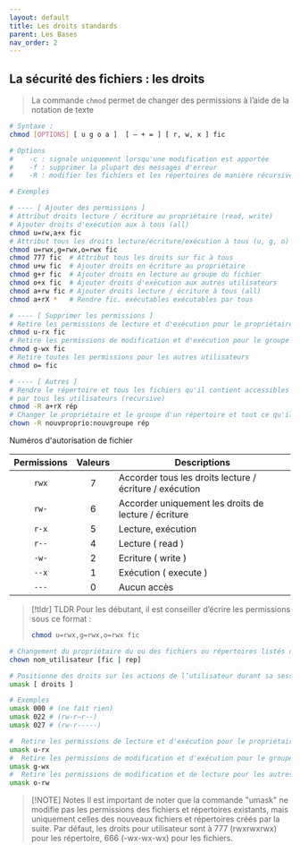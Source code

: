 ```yaml
---
layout: default
title: Les droits standards
parent: Les Bases
nav_order: 2
---
```


## La sécurité des fichiers : les droits

> La commande `chmod` permet de changer des permissions à l’aide de la notation de texte

```bash
# Syntaxe :
chmod [OPTIONS] [ u g o a ]  [ – + = ] [ r, w, x ] fic

# Options
#    -c : signale uniquement lorsqu'une modification est apportée
#    -f : supprimer la plupart des messages d'erreur
#    -R : modifier les fichiers et les répertoires de manière récursive
```

```bash
# Exemples

# ---- [ Ajouter des permissions ]
# Attribut droits lecture / écriture au propriétaire (read, write)
# Ajouter droits d'exécution aux à tous (all)
chmod u=rw,a+x fic
# Attribut tous les droits lecture/écriture/exécution à tous (u, g, o)
chmod u=rwx,g=rwx,o=rwx fic
chmod 777 fic  # Attribut tous les droits sur fic à tous
chmod u+w fic  # Ajouter droits en écriture au propriétaire
chmod g+r fic  # Ajouter droits en lecture au groupe du fichier
chmod o+x fic  # Ajouter droits d'exécution aux autres utilisateurs
chmod a+rw fic # Ajouter droits lecture / écriture à tous (all)
chmod a+rX *   # Rendre fic. exécutables exécutables par tous

# ---- [ Supprimer les permissions ]
# Retire les permissions de lecture et d'exécution pour le propriétaire du fichier
chmod u-rx fic
# Retire les permissions de modification et d'exécution pour le groupe du fichier
chmod g-wx fic
# Retire toutes les permissions pour les autres utilisateurs
chmod o= fic

# ---- [ Autres ]
# Rendre le répertoire et tous les fichiers qu'il contient accessibles
# par tous les utilisateurs (recursive)
chmod -­R a+rX rép
# Changer le propriétaire et le groupe d'un répertoire et tout ce qu'il contient
chown -­R nouvproprio:nouvgroupe rép
```

Numéros d'autorisation de fichier

| Permissions | Valeurs | Descriptions                                            |
| :---------: | :-----: | ------------------------------------------------------- |
|    `rwx`    |    7    | Accorder tous les droits lecture / écriture / exécution |
|    `rw-`    |    6    | Accorder uniquement les droits de lecture / écriture    |
|    `r-x`    |    5    | Lecture, exécution                                      |
|    `r--`    |    4    | Lecture ( read )                                        |
|    `-w-`    |    2    | Ecriture ( write )                                      |
|    `--x`    |    1    | Exécution ( execute )                                   |
|    `---`    |    0    | Aucun accès                                             |

> [!tldr] TLDR
> Pour les débutant, il est conseiller d’écrire les permissions sous ce format :
>
> ```bash
> chmod u=rwx,g=rwx,o=rwx fic
> ```

```bash
# Changement du propriétaire du ou des fichiers ou répertoires listés dans la commande "chown".
chown nom_utilisateur [fic | rep]

# Positionne des droits sur les actions de l’utilisateur durant sa session.
umask [ droits ]

# Exemples
umask 000 # (ne fait rien)
umask 022 # (rw-r—r--)
umask 027 # (rw-r-----)

#  Retire les permissions de lecture et d'exécution pour le propriétaire du fichier
umask u-rx
#  Retire les permissions de modification et d'exécution pour le groupe du fichier
umask g-wx
#  Retire les permissions de modification et de lecture pour les autres utilisateurs
umask o-rw

```

> [!NOTE] Notes
> Il est important de noter que la commande "umask" ne modifie pas les permissions des fichiers et répertoires existants, mais uniquement celles des nouveaux fichiers et répertoires créés par la suite.
> Par défaut, les droits pour utilisateur sont à 777 (rwxrwxrwx) pour les répertoire, 666 (-wx-wx-wx) pour les fichiers.
